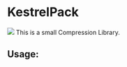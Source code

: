 # KestrelPack

<a href='https://jenkins.shodan.fyi/job/KestrelPack/job/master/'><img src='https://jenkins.shodan.fyi/buildStatus/icon?job=KestrelLog%2Fmaster'></a>
This is a small Compression Library.

## Usage:

